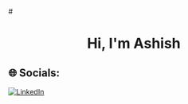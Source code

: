 #<h1 align="center">Hi, I'm Ashish</h1>
## 🌐 Socials:
[![LinkedIn](https://img.shields.io/badge/LinkedIn-%230077B5.svg?logo=linkedin&logoColor=white)](www.linkedin.com/in/ashish-kharde-b5a114288)